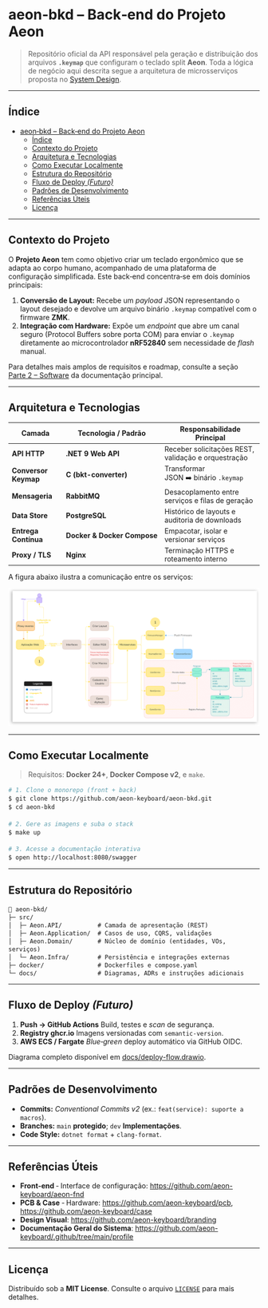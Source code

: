 # aeon‑bkd – Back‑end do Projeto Aeon

> Repositório oficial da API responsável pela geração e distribuição dos arquivos **`.keymap`** que configuram o teclado split **Aeon**.
> Toda a lógica de negócio aqui descrita segue a arquitetura de microsserviços proposta no [System Design](https://raw.githubusercontent.com/aeon-keyboard/.github/main/assets/system_design.png).

---

## Índice

- [aeon‑bkd – Back‑end do Projeto Aeon](#aeonbkd--backend-do-projeto-aeon)
  - [Índice](#índice)
  - [Contexto do Projeto](#contexto-do-projeto)
  - [Arquitetura e Tecnologias](#arquitetura-e-tecnologias)
  - [Como Executar Localmente](#como-executar-localmente)
  - [Estrutura do Repositório](#estrutura-do-repositório)
  - [Fluxo de Deploy *(Futuro)*](#fluxo-de-deploy-futuro)
  - [Padrões de Desenvolvimento](#padrões-de-desenvolvimento)
  - [Referências Úteis](#referências-úteis)
  - [Licença](#licença)

---

## Contexto do Projeto

O **Projeto Aeon** tem como objetivo criar um teclado ergonômico que se adapta ao corpo humano, acompanhado de uma plataforma de configuração simplificada.
Este back‑end concentra‑se em dois domínios principais:

1. **Conversão de Layout:** Recebe um *payload* JSON representando o layout desejado e devolve um arquivo binário `.keymap` compatível com o firmware **ZMK**.
2. **Integração com Hardware:** Expõe um *endpoint* que abre um canal seguro (Protocol Buffers sobre porta COM) para enviar o `.keymap` diretamente ao microcontrolador **nRF52840** sem necessidade de
   *flash* manual.

Para detalhes mais amplos de requisitos e roadmap, consulte a seção [Parte 2 – Software](https://github.com/aeon-keyboard/.github/tree/main/profile#parte-2---software) da documentação principal.

---

## Arquitetura e Tecnologias

| Camada               | Tecnologia / Padrão         | Responsabilidade Principal                          |
|----------------------|-----------------------------|-----------------------------------------------------|
| **API HTTP**         | **.NET 9 Web API**          | Receber solicitações REST, validação e orquestração |
| **Conversor Keymap** | **C (bkt-converter)**       | Transformar JSON ➡️ binário `.keymap`               |
| **Mensageria**       | **RabbitMQ**                | Desacoplamento entre serviços e filas de geração    |
| **Data Store**       | **PostgreSQL**              | Histórico de layouts e auditoria de downloads       |
| **Entrega Contínua** | **Docker & Docker Compose** | Empacotar, isolar e versionar serviços              |
| **Proxy / TLS**      | **Nginx**                   | Terminação HTTPS e roteamento interno               |

A figura abaixo ilustra a comunicação entre os serviços:

![Arquitetura em Microsserviços](https://raw.githubusercontent.com/aeon-keyboard/.github/main/assets/system_design.png)

---

## Como Executar Localmente

> Requisitos: **Docker 24+**, **Docker Compose v2**, e `make`.

```bash
# 1. Clone o monorepo (front + back)
$ git clone https://github.com/aeon-keyboard/aeon-bkd.git
$ cd aeon-bkd

# 2. Gere as imagens e suba o stack
$ make up

# 3. Acesse a documentação interativa
$ open http://localhost:8080/swagger
```

---

## Estrutura do Repositório

``` doc
📂 aeon-bkd/
├─ src/
│  ├─ Aeon.API/          # Camada de apresentação (REST)
│  ├─ Aeon.Application/  # Casos de uso, CQRS, validações
│  ├─ Aeon.Domain/       # Núcleo de domínio (entidades, VOs, serviços)
│  └─ Aeon.Infra/        # Persistência e integrações externas
├─ docker/               # Dockerfiles e compose.yaml
└─ docs/                 # Diagramas, ADRs e instruções adicionais
```

---

## Fluxo de Deploy *(Futuro)*

1. **Push → GitHub Actions**
   Build, testes e *scan* de segurança.
2. **Registry ghcr.io**
   Imagens versionadas com `semantic-version`.
3. **AWS ECS / Fargate**
   *Blue‑green* deploy automático via GitHub OIDC.

Diagrama completo disponível em [docs/deploy-flow.drawio](docs/deploy-flow.drawio).

---

## Padrões de Desenvolvimento

- **Commits:** *Conventional Commits v2* (ex.: `feat(service): suporte a macros`).
- **Branches:** `main` **protegido**; `dev` **Implementações**.
- **Code Style:** `dotnet format` + `clang-format`.

---

## Referências Úteis

- **Front‑end** ‑ Interface de configuração: <https://github.com/aeon-keyboard/aeon-fnd>
- **PCB & Case** ‑ Hardware: <https://github.com/aeon-keyboard/pcb>, <https://github.com/aeon-keyboard/case>
- **Design Visual**: <https://github.com/aeon-keyboard/branding>
- **Documentação Geral do Sistema**: <https://github.com/aeon-keyboard/.github/tree/main/profile>

---

## Licença

Distribuído sob a **MIT License**. Consulte o arquivo [`LICENSE`](LICENSE) para mais detalhes.
